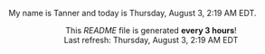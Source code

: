 My name is Tanner and today is Thursday, August 3, 2:19 AM EDT.

<p align="center">This <i>README</i> file is generated <b>every 3 hours</b>!</br>Last refresh: Thursday, August 3, 2:19 AM EDT<br /></p>
